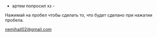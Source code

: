 
 - артем попросил хз -

Нажимай на пробел чтобы сделать то,
что будет сделано при нажатии пробела.

nemihail02@gmail.com
